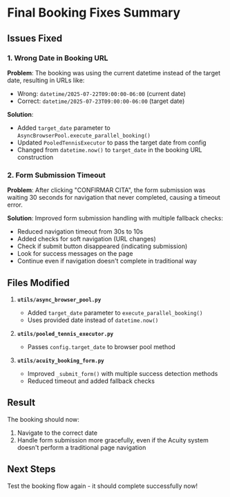 # Final Booking Fixes Summary

## Issues Fixed

### 1. Wrong Date in Booking URL
**Problem**: The booking was using the current datetime instead of the target date, resulting in URLs like:
- Wrong: `datetime/2025-07-22T09:00:00-06:00` (current date)
- Correct: `datetime/2025-07-23T09:00:00-06:00` (target date)

**Solution**: 
- Added `target_date` parameter to `AsyncBrowserPool.execute_parallel_booking()`
- Updated `PooledTennisExecutor` to pass the target date from config
- Changed from `datetime.now()` to `target_date` in the booking URL construction

### 2. Form Submission Timeout
**Problem**: After clicking "CONFIRMAR CITA", the form submission was waiting 30 seconds for navigation that never completed, causing a timeout error.

**Solution**: Improved form submission handling with multiple fallback checks:
- Reduced navigation timeout from 30s to 10s
- Added checks for soft navigation (URL changes)
- Check if submit button disappeared (indicating submission)
- Look for success messages on the page
- Continue even if navigation doesn't complete in traditional way

## Files Modified

1. **`utils/async_browser_pool.py`**
   - Added `target_date` parameter to `execute_parallel_booking()`
   - Uses provided date instead of `datetime.now()`

2. **`utils/pooled_tennis_executor.py`**
   - Passes `config.target_date` to browser pool method

3. **`utils/acuity_booking_form.py`**
   - Improved `_submit_form()` with multiple success detection methods
   - Reduced timeout and added fallback checks

## Result
The booking should now:
1. Navigate to the correct date
2. Handle form submission more gracefully, even if the Acuity system doesn't perform a traditional page navigation

## Next Steps
Test the booking flow again - it should complete successfully now!